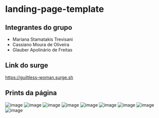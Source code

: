 # landing-page-template


## Integrantes do grupo

- Mariana Stamatakis Trevisani
- Cassiano Moura de Oliveira
- Glauber Apolinário de Freitas

## Link do surge 

https://guiltless-woman.surge.sh

## Prints da página

![image](https://user-images.githubusercontent.com/88291122/132146348-85fd4e2f-5409-4c81-9577-d034608e070e.jpg)
![image](https://user-images.githubusercontent.com/88291122/132146351-b12a0841-a945-4298-b83c-c919d6e8c707.jpg)
![image](https://user-images.githubusercontent.com/88291122/132146353-f43911d6-99e5-4c82-8a10-c5a6b5f9d237.jpg)
![image](https://user-images.githubusercontent.com/88291122/132146357-19722631-5804-47a4-90fb-eee50d80100e.jpg)
![image](https://user-images.githubusercontent.com/88291122/132146358-77edc5b3-1c8e-499d-b669-bb0ebdcd1884.jpg)
![image](https://user-images.githubusercontent.com/88291122/132146363-4f03248f-b4c2-4ba3-863f-cfe14b23bc0b.jpg)
![image](https://user-images.githubusercontent.com/88291122/132146366-fe53a17d-f3d7-4368-996a-8b5431132a8a.jpg)
![image](https://user-images.githubusercontent.com/88291122/132146370-44fddb86-da98-4dbd-8322-a5ab00b68b0e.jpg)
![image](https://user-images.githubusercontent.com/88291122/132146375-16c2bece-a64d-4526-80a6-a78812f3cc3c.jpg)

